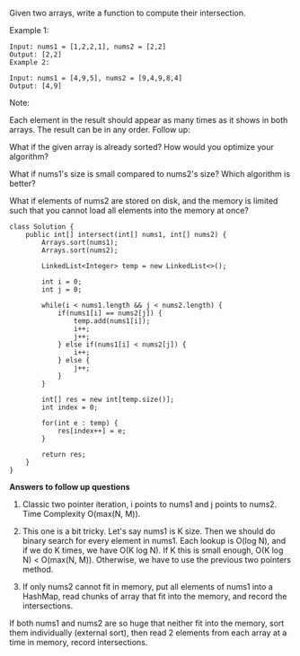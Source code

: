 Given two arrays, write a function to compute their intersection.

Example 1:

```
Input: nums1 = [1,2,2,1], nums2 = [2,2]
Output: [2,2]
Example 2:

Input: nums1 = [4,9,5], nums2 = [9,4,9,8,4]
Output: [4,9]
```

Note:

Each element in the result should appear as many times as it shows in both arrays.
The result can be in any order.
Follow up:

What if the given array is already sorted? How would you optimize your algorithm?


What if nums1's size is small compared to nums2's size? Which algorithm is better?


What if elements of nums2 are stored on disk, and the memory is limited such that you cannot load all elements into the memory at once?

```
class Solution {
    public int[] intersect(int[] nums1, int[] nums2) {
        Arrays.sort(nums1);
        Arrays.sort(nums2);
        
        LinkedList<Integer> temp = new LinkedList<>();
        
        int i = 0;
        int j = 0;
        
        while(i < nums1.length && j < nums2.length) {
            if(nums1[i] == nums2[j]) {
                temp.add(nums1[i]);
                i++;
                j++;
            } else if(nums1[i] < nums2[j]) {
                i++;
            } else {
                j++;
            }
        }
        
        int[] res = new int[temp.size()];
        int index = 0;
        
        for(int e : temp) {
            res[index++] = e;
        }
        
        return res;
    }
}
```

**Answers to follow up questions**
1. Classic two pointer iteration, i points to nums1 and j points to nums2. Time Complexity O(max(N, M)).

2. This one is a bit tricky. Let's say nums1 is K size. Then we should do binary search for every element in nums1. Each lookup is O(log N), and if we do K times, we have O(K log N).
If K this is small enough, O(K log N) < O(max(N, M)). Otherwise, we have to use the previous two pointers method.

3. If only nums2 cannot fit in memory, put all elements of nums1 into a HashMap, read chunks of array that fit into the memory, and record the intersections.

If both nums1 and nums2 are so huge that neither fit into the memory, sort them individually (external sort), then read 2 elements from each array at a time in memory, record intersections.
